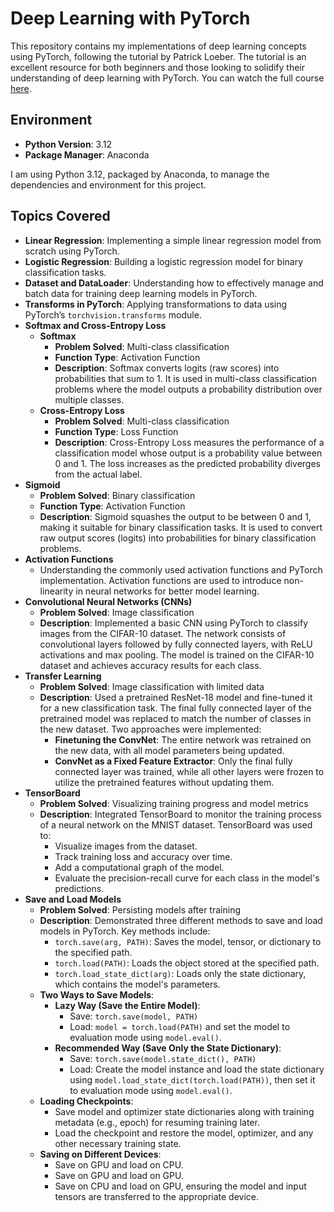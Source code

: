 # Deep Learning with PyTorch

This repository contains my implementations of deep learning concepts using PyTorch, following the tutorial by Patrick Loeber. The tutorial is an excellent resource for both beginners and those looking to solidify their understanding of deep learning with PyTorch. You can watch the full course [here](https://www.youtube.com/watch?v=c36lUUr864M&t=4425s).

## Environment

- **Python Version**: 3.12
- **Package Manager**: Anaconda

I am using Python 3.12, packaged by Anaconda, to manage the dependencies and environment for this project.

## Topics Covered

- **Linear Regression**: Implementing a simple linear regression model from scratch using PyTorch.
- **Logistic Regression**: Building a logistic regression model for binary classification tasks.
- **Dataset and DataLoader**: Understanding how to effectively manage and batch data for training deep learning models in PyTorch.
- **Transforms in PyTorch**: Applying transformations to data using PyTorch’s `torchvision.transforms` module.
- **Softmax and Cross-Entropy Loss**
  - **Softmax**
    - **Problem Solved**: Multi-class classification
    - **Function Type**: Activation Function
    - **Description**: Softmax converts logits (raw scores) into probabilities that sum to 1. It is used in multi-class classification problems where the model outputs a probability distribution over multiple classes.
  - **Cross-Entropy Loss**
    - **Problem Solved**: Multi-class classification
    - **Function Type**: Loss Function
    - **Description**: Cross-Entropy Loss measures the performance of a classification model whose output is a probability value between 0 and 1. The loss increases as the predicted probability diverges from the actual label.
- **Sigmoid**
  - **Problem Solved**: Binary classification
  - **Function Type**: Activation Function
  - **Description**: Sigmoid squashes the output to be between 0 and 1, making it suitable for binary classification tasks. It is used to convert raw output scores (logits) into probabilities for binary classification problems.
- **Activation Functions**
  - Understanding the commonly used activation functions and PyTorch implementation. Activation functions are used to introduce non-linearity in neural networks for better model learning.
- **Convolutional Neural Networks (CNNs)**
  - **Problem Solved**: Image classification
  - **Description**: Implemented a basic CNN using PyTorch to classify images from the CIFAR-10 dataset. The network consists of convolutional layers followed by fully connected layers, with ReLU activations and max pooling. The model is trained on the CIFAR-10 dataset and achieves accuracy results for each class.
- **Transfer Learning**
  - **Problem Solved**: Image classification with limited data
  - **Description**: Used a pretrained ResNet-18 model and fine-tuned it for a new classification task. The final fully connected layer of the pretrained model was replaced to match the number of classes in the new dataset. Two approaches were implemented:
    - **Finetuning the ConvNet**: The entire network was retrained on the new data, with all model parameters being updated.
    - **ConvNet as a Fixed Feature Extractor**: Only the final fully connected layer was trained, while all other layers were frozen to utilize the pretrained features without updating them.
- **TensorBoard**
  - **Problem Solved**: Visualizing training progress and model metrics
  - **Description**: Integrated TensorBoard to monitor the training process of a neural network on the MNIST dataset. TensorBoard was used to:
    - Visualize images from the dataset.
    - Track training loss and accuracy over time.
    - Add a computational graph of the model.
    - Evaluate the precision-recall curve for each class in the model's predictions.
- **Save and Load Models**
  - **Problem Solved**: Persisting models after training
  - **Description**: Demonstrated three different methods to save and load models in PyTorch. Key methods include:
    - `torch.save(arg, PATH)`: Saves the model, tensor, or dictionary to the specified path.
    - `torch.load(PATH)`: Loads the object stored at the specified path.
    - `torch.load_state_dict(arg)`: Loads only the state dictionary, which contains the model's parameters.
  - **Two Ways to Save Models**:
    - **Lazy Way (Save the Entire Model)**:
      - Save: `torch.save(model, PATH)`
      - Load: `model = torch.load(PATH)` and set the model to evaluation mode using `model.eval()`.
    - **Recommended Way (Save Only the State Dictionary)**:
      - Save: `torch.save(model.state_dict(), PATH)`
      - Load: Create the model instance and load the state dictionary using `model.load_state_dict(torch.load(PATH))`, then set it to evaluation mode using `model.eval()`.
  - **Loading Checkpoints**:
    - Save model and optimizer state dictionaries along with training metadata (e.g., epoch) for resuming training later.
    - Load the checkpoint and restore the model, optimizer, and any other necessary training state.
  - **Saving on Different Devices**:
    - Save on GPU and load on CPU.
    - Save on GPU and load on GPU.
    - Save on CPU and load on GPU, ensuring the model and input tensors are transferred to the appropriate device.
